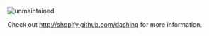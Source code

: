 ![unmaintained](http://img.shields.io/badge/status-unmaintained-red.png)

Check out http://shopify.github.com/dashing for more information.
